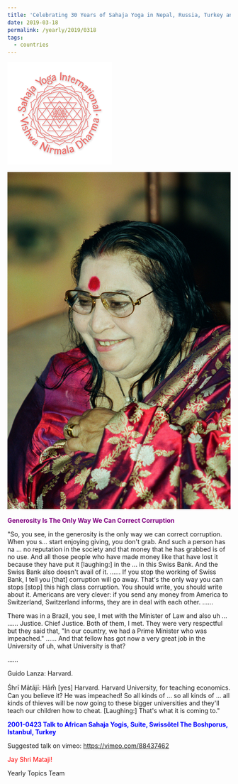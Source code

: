 ```yaml
---
title: 'Celebrating 30 Years of Sahaja Yoga in Nepal, Russia, Turkey and Ukraine, Post 8'
date: 2019-03-18
permalink: /yearly/2019/0318
tags:
  - countries
---
```


![PICTURE 9](/images/image9.png)

![PICTURE 17](/images/image17.png)

<p style="color:purple; text-align:left;">
<b>Generosity Is The Only Way We Can Correct Corruption</b><br>
</p>

"So, you see, in the generosity is the only way we can correct corruption. When you s... start enjoying giving, you don't grab. And such a person has na ... no reputation in the society and that money that he has grabbed is of no use. And all those people who have made money like that have lost it because they have put it [laughing:] in the ... in this Swiss Bank. And the Swiss Bank also doesn't avail of it. ...... If you stop the working of Swiss Bank, I tell you [that] corruption will go away. That's the only way you can stops [stop] this high class corruption. You should write, you should write about it. Americans are very clever: if you send any money from America to Switzerland, Switzerland informs, they are in deal with each other.  ......

There was in a Brazil, you see, I met with the Minister of Law and also uh ... ...... Justice. Chief Justice. Both of them, I met. They were very respectful but they said that, "In our country, we had a Prime Minister who was impeached." ...... And that fellow has got now a very great job in the University of uh, what University is that?

......

Guido Lanza: Harvard.

Śhrī Mātājī: Hām̐ [yes] Harvard. Harvard University, for teaching economics. Can you believe it? He was impeached! So all kinds of ... so all kinds of ... all kinds of thieves will be now going to these bigger universities and they'll teach our children how to cheat. [Laughing:] That's what it is coming to."
 
<p style="color:blue;">
<b>2001-0423 Talk to African Sahaja Yogis, Suite, Swissôtel The Boshporus, Istanbul, Turkey</b>
</p>

Suggested talk on vimeo: <a href="https://vimeo.com/88437462"> https://vimeo.com/88437462</a>

<p style="color:red;">Jay Shri Mataji!<br></p>

Yearly Topics Team